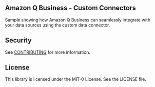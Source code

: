 ## Amazon Q Business - Custom Connectors

Sample showing how Amazon Q Business can seamlessly integrate with your data sources using the custom data connector.

## Security

See [CONTRIBUTING](CONTRIBUTING.md#security-issue-notifications) for more information.

## License

This library is licensed under the MIT-0 License. See the LICENSE file.

